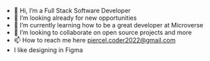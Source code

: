 - 👋 Hi, I’m a Full Stack Software Developer 
- 👀 I’m looking already for new opportunities
- 🌱 I’m currently learning how to be a great developer at Microverse
- 💞️ I’m looking to collaborate on open source projects and more
- 📫 How to reach me here piercel.coder2022@gmail.com
- I like designing in Figma

<!---
Piercel2022/Piercel2022 is a ✨ special ✨ repository because its `README.md` (this file) appears on your GitHub profile.
You can click the Preview link to take a look at your changes.
--->
